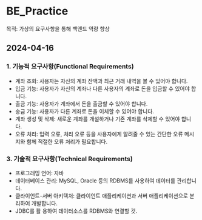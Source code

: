 # BE_Practice
목적: 가상의 요구사항을 통해 백엔드 역량 향상

## 2024-04-16
### 1. 기능적 요구사항(Functional Requirements)
- 계좌 조회: 사용자는 자신의 계좌 잔액과 최근 거래 내역을 볼 수 있어야 합니다.
- 입금 기능: 사용자가 자신의 계좌나 다른 사용자의 계좌로 돈을 입금할 수 있어야 합니다.
- 출금 기능: 사용자가 계좌에서 돈을 출금할 수 있어야 합니다.
- 송금 기능: 사용자가 다른 계좌로 돈을 이체할 수 있어야 합니다.
- 계좌 생성 및 삭제: 새로운 계좌를 개설하거나 기존 계좌를 삭제할 수 있어야 합니다.
- 오류 처리: 입력 오류, 처리 오류 등을 사용자에게 알려줄 수 있는 간단한 오류 메시지와 함께 적절한 오류 처리가 필요합니다.
### 3. 기술적 요구사항(Technical Requirements)
- 프로그래밍 언어: 자바
- 데이터베이스 관리: MySQL, Oracle 등의 RDBMS를 사용하여 데이터를 관리합니다.
- 클라이언트-서버 아키텍처: 클라이언트 애플리케이션과 서버 애플리케이션으로 분리하여 개발합니다.
- JDBC를 활   용하여 데이터소스를 RDBMS와 연결할 것.